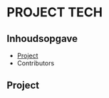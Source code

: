 # PROJECT TECH

## Inhoudsopgave

* [Project](#project)
* Contributors


## Project<a name="project"></a>

